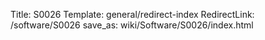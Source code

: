 Title: S0026
Template: general/redirect-index
RedirectLink: /software/S0026
save_as: wiki/Software/S0026/index.html